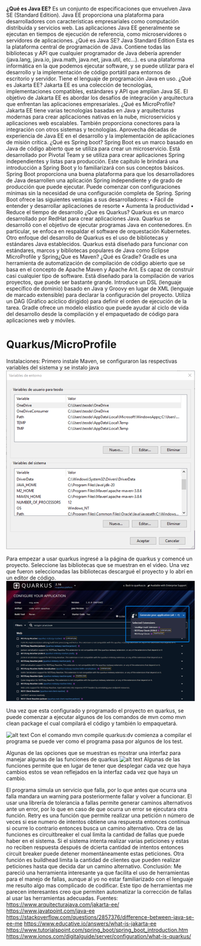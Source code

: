 
**¿Qué es Java EE?**
Es un conjunto de especificaciones que envuelven Java SE (Standard Edition). Java EE proporciona una plataforma para desarrolladores con características empresariales como computación distribuida y servicios web. Las aplicaciones Java EE generalmente se ejecutan en tiempos de ejecución de referencia, como microservidores o servidores de aplicaciones.
¿Qué es Java SE? Java Standard Edition 
Esta es la plataforma central de programación de Java. Contiene todas las bibliotecas y API que cualquier programador de Java debería aprender (java.lang, java.io, java.math, java.net, java.util, etc...). es una plataforma informática en la que podemos ejecutar software, y se puede utilizar para el desarrollo y la implementación de código portátil para entornos de escritorio y servidor. Tiene el lenguaje de programación Java en uso. 
¿Qué es Jakarta EE?
Jakarta EE es una colección de tecnologías, implementaciones compatibles, estándares y API que amplían Java SE. El objetivo de Jakarta EE es abordar los desafíos de integración y arquitectura que enfrentan las aplicaciones empresariales.
¿Qué es MicroProfile?
Jakarta EE tiene varias tecnologías basadas en Java y arquitecturas modernas para crear aplicaciones nativas en la nube, microservicios y aplicaciones web escalables. También proporciona conectores para la integración con otros sistemas y tecnologías. Aprovecha décadas de experiencia de Java EE en el desarrollo y la implementación de aplicaciones de misión crítica.
¿Qué es Spring boot?
Spring Boot es un marco basado en Java de código abierto que se utiliza para crear un microservicio. Está desarrollado por Pivotal Team y se utiliza para crear aplicaciones Spring independientes y listas para producción. Este capítulo le brindará una introducción a Spring Boot y lo familiarizará con sus conceptos básicos.
Spring Boot proporciona una buena plataforma para que los desarrolladores de Java desarrollen una aplicación Spring independiente y de grado de producción que puede ejecutar. Puede comenzar con configuraciones mínimas sin la necesidad de una configuración completa de Spring. Spring Boot ofrece las siguientes ventajas a sus desarrolladores: 
•	Fácil de entender y desarrollar aplicaciones de resorte
•	Aumenta la productividad
•	Reduce el tiempo de desarrollo
¿Que es Quarkus?
Quarkus es un marco desarrollado por RedHat para crear aplicaciones Java. Quarkus se desarrolló con el objetivo de ejecutar programas Java en contenedores. En particular, se enfoca en respaldar el software de orquestación Kubernetes. Otro enfoque del desarrollo de Quarkus es el uso de bibliotecas y estándares Java establecidos.
Quarkus está diseñado para funcionar con estándares, marcos y bibliotecas populares de Java como Eclipse MicroProfile y Spring¿Que es Maven?
¿Qué es Gradle?
Gradle es una herramienta de automatización de compilación de código abierto que se basa en el concepto de Apache Maven y Apache Ant. Es capaz de construir casi cualquier tipo de software. Está diseñado para la compilación de varios proyectos, que puede ser bastante grande. Introduce un DSL (lenguaje específico de dominio) basado en Java y Groovy en lugar de XML (lenguaje de marcado extensible) para declarar la configuración del proyecto. Utiliza un DAG (Gráfico acíclico dirigido) para definir el orden de ejecución de la tarea. Gradle ofrece un modelo elástico que puede ayudar al ciclo de vida del desarrollo desde la compilación y el empaquetado de código para aplicaciones web y móviles. 



# Quarkus/MicroProfile
Instalaciones: 
Primero instale Maven, se configuraron las respectivas variables del sistema y se instalo java 
![alt text](https://github.com/TheoBM5/ComputacionTolerante/blob/main/Quarkus/recursos/imagen2.png?raw=true)
 
Para empezar a usar quarkus ingresé a la página de quarkus y comencé un proyecto. Seleccione las bibliotecas que se muestran en el video. Una vez que fueron seleccionadas las bibliotecas descargué el proyecto y lo abrí en un editor de código.
![alt text](https://github.com/TheoBM5/ComputacionTolerante/blob/main/Quarkus/recursos/imagen1.png?raw=true)

Una vez que esta configurado y programado el proyecto en quarkus, se puede comenzar a ejecutar algunos de los comandos de mvn como mvn clean package el cual compilará el código y también lo empaquetará.

![alt text](https://github.com/TheoBM5/ComputacionTolerante/blob/main/Quarkus/recursos/imagen6.png?raw=true)
Con el comando mvn compile quarkus:dv comienza a compilar el programa se puede ver como el programa pasa por algunos de los test. 

 
Algunas de las opciones que se muestran es mostrar una interfaz para manejar algunas de las funciones de quarkus
![alt text](https://github.com/TheoBM5/ComputacionTolerante/blob/main/Quarkus/recursos/imagen8.png?raw=true)
Algunas de las funciones permite que en lugar de tener que desplegar cada vez que haya cambios estos se vean reflejados en la interfaz cada vez que haya un cambio. 
 
El programa simula un servicio que falla, por lo que antes que ocurra una falla mandara un warning para posteriormente fallar y volver a funcionar. El usar una librería de tolerancia a fallas permite generar caminos alternativos ante un error, por lo que en caso de que ocurra un error se ejecutara otra función.
Retry es una función que permite realizar una petición n número de veces si ese numero de intentos obtiene una respuesta entonces continua si ocurre lo contrario entonces busca un camino alternativo.
Otra de las funciones es circuitbreaker el cual limita la cantidad de fallas que puede haber en el sistema. Si el sistema intenta realizar varias peticiones y estas no reciben respuesta después de dcierta cantidad de intentos entonces circuit breaker puede detener momentáneamente estas peticiones. 
Otra función es buildhead limita la cantidad de clientes que pueden realizar peticiones hasta que decida dar un camino alternativo.
Conclusión: Me pareció una herramienta interesante ya que facilita el uso de herramientas para el manejo de fallas, aunque al yo no estar familiarizado con el lenguaje me resulto algo mas complicado de codificar. Este tipo de herramientas me parecen interesantes creo que permiten automatizar la corrección de fallas al usar las herramientas adecuadas. 
Fuentes: 
https://www.arquitecturajava.com/jakarta-ee/
https://www.javatpoint.com/java-ee
https://stackoverflow.com/questions/2857376/difference-between-java-se-ee-me
https://www.educative.io/answers/what-is-jakarta-ee
https://www.tutorialspoint.com/spring_boot/spring_boot_introduction.htm
https://www.ionos.com/digitalguide/server/configuration/what-is-quarkus/
